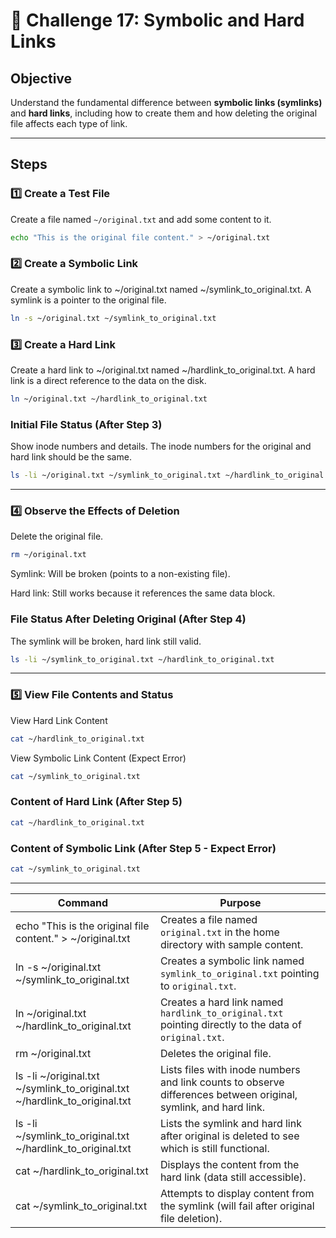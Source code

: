 # 🎯 Challenge 17: Symbolic and Hard Links

## Objective
Understand the fundamental difference between **symbolic links (symlinks)** and **hard links**, including how to create them and how deleting the original file affects each type of link.

---

## Steps

### 1️⃣ Create a Test File
Create a file named `~/original.txt` and add some content to it.

```bash
echo "This is the original file content." > ~/original.txt
```
### 2️⃣ Create a Symbolic Link
Create a symbolic link to ~/original.txt named ~/symlink_to_original.txt.
A symlink is a pointer to the original file.

```bash
ln -s ~/original.txt ~/symlink_to_original.txt
```

### 3️⃣ Create a Hard Link
Create a hard link to ~/original.txt named ~/hardlink_to_original.txt.
A hard link is a direct reference to the data on the disk.

```bash
ln ~/original.txt ~/hardlink_to_original.txt
```

### Initial File Status (After Step 3)
Show inode numbers and details.
The inode numbers for the original and hard link should be the same.

```bash
ls -li ~/original.txt ~/symlink_to_original.txt ~/hardlink_to_original.txt
```

---

### 4️⃣ Observe the Effects of Deletion
Delete the original file.

```bash
rm ~/original.txt
```
Symlink: Will be broken (points to a non-existing file).

Hard link: Still works because it references the same data block.

### File Status After Deleting Original (After Step 4)
The symlink will be broken, hard link still valid.

```bash
ls -li ~/symlink_to_original.txt ~/hardlink_to_original.txt
```

----

### 5️⃣ View File Contents and Status
View Hard Link Content

```bash
cat ~/hardlink_to_original.txt
```

View Symbolic Link Content (Expect Error)

```bash
cat ~/symlink_to_original.txt
```

### Content of Hard Link (After Step 5)
```bash
cat ~/hardlink_to_original.txt
```

### Content of Symbolic Link (After Step 5 - Expect Error)
```bash
cat ~/symlink_to_original.txt
```
----

| Command | Purpose |
|---------|---------|
| echo "This is the original file content." > ~/original.txt | Creates a file named `original.txt` in the home directory with sample content. |
| ln -s ~/original.txt ~/symlink_to_original.txt | Creates a symbolic link named `symlink_to_original.txt` pointing to `original.txt`. |
| ln ~/original.txt ~/hardlink_to_original.txt | Creates a hard link named `hardlink_to_original.txt` pointing directly to the data of `original.txt`. |
| rm ~/original.txt | Deletes the original file. |
| ls -li ~/original.txt ~/symlink_to_original.txt ~/hardlink_to_original.txt | Lists files with inode numbers and link counts to observe differences between original, symlink, and hard link. |
| ls -li ~/symlink_to_original.txt ~/hardlink_to_original.txt | Lists the symlink and hard link after original is deleted to see which is still functional. |
| cat ~/hardlink_to_original.txt | Displays the content from the hard link (data still accessible). |
| cat ~/symlink_to_original.txt | Attempts to display content from the symlink (will fail after original file deletion). |


